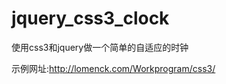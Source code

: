 # jquery_css3_clock
使用css3和jquery做一个简单的自适应的时钟

示例网址:<a href="http://lomenck.com/Workprogram/css3/" target="blank">http://lomenck.com/Workprogram/css3/</a>
